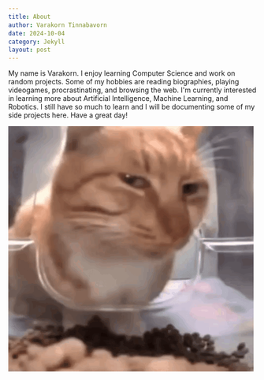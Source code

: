 ```yaml
---
title: About
author: Varakorn Tinnabavorn
date: 2024-10-04
category: Jekyll
layout: post
---
```


My name is Varakorn. I enjoy learning Computer Science and work on random projects. Some of my hobbies are reading biographies, playing videogames, procrastinating, and browsing the web. I'm currently interested in learning more about Artificial Intelligence, Machine Learning, and Robotics. I still have so much to learn and I will be documenting some of my side projects here. Have a great day!

![Mr Fresh](/assets/images/mr-fresh2.gif)
